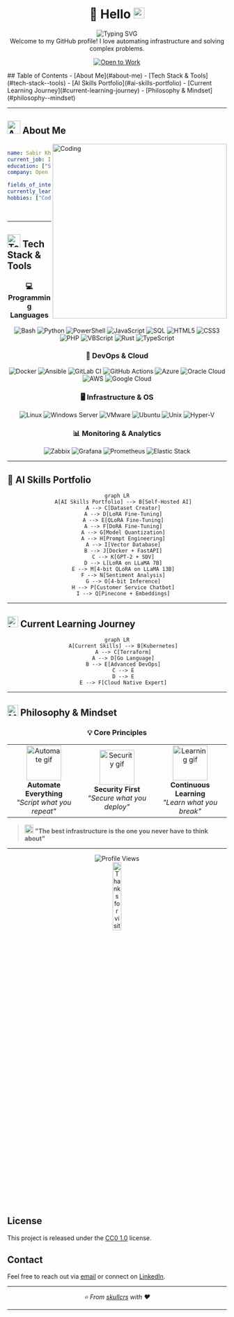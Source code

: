# <div align="center">👋 Hello <img src="https://media.giphy.com/media/hvRJCLFzcasrR4ia7z/giphy.gif" alt="waving hand" width="25px"></div>

<div align="center">
  <img src="https://readme-typing-svg.herokuapp.com?font=Fira+Code&size=22&duration=3000&pause=1000&color=00D4FF&center=true&vCenter=true&width=500&lines=IT+Specialist+%7C+Problem+Solver;DevOps+Engineer+%7C+Automation+Expert;_Code-Driven+%7C+Infrastructure+Enthusiast" alt="Typing SVG" />
</div>
<div align="center">
  Welcome to my GitHub profile! I love automating infrastructure and solving complex problems.
</div>

<div align="center">

[![Open to Work](https://img.shields.io/badge/💼_Open_to_Work-4CAF50?style=for-the-badge&logo=handshake&logoColor=white)](mailto:skullcrs@example.com)

</div>
## Table of Contents
- [About Me](#about-me)
- [Tech Stack & Tools](#tech-stack--tools)
- [AI Skills Portfolio](#ai-skills-portfolio)
- [Current Learning Journey](#current-learning-journey)
- [Philosophy & Mindset](#philosophy--mindset)

---

## <img src="https://media.giphy.com/media/iY8CRBdQXODJSCERIr/giphy.gif" alt="About icon" width="30px"> About Me

<img align="right" alt="Coding" width="400" src="https://media.giphy.com/media/qgQUggAC3Pfv687qPC/giphy.gif">

```yaml

name: Sabir Khan
current_job: IT Specialist
education: ["Self-taught", "Continuous Learning"]
company: Open to DevOps, Automation & Infrastructure roles

fields_of_interests: ["DevOps", "Cloud Architecture", "Automation", "Security"]
currently_learning: ["Kubernetes", "Terraform", "Go"]
hobbies: ["Coding", "Server Tinkering", "Problem Solving", "Tech Blogging"]

```

<br>

---

## <img src="https://media.giphy.com/media/WUlplcMpOCEmTGBtBW/giphy.gif" alt="Tools icon" width="30"> Tech Stack & Tools

<div align="center">

### 💻 Programming Languages

![Bash](https://img.shields.io/badge/Bash-4EAA25?style=for-the-badge\&logo=gnu-bash\&logoColor=white)
![Python](https://img.shields.io/badge/Python-3776AB?style=for-the-badge\&logo=python\&logoColor=white)
![PowerShell](https://img.shields.io/badge/PowerShell-5391FE?style=for-the-badge\&logo=powershell\&logoColor=white)
![JavaScript](https://img.shields.io/badge/JavaScript-F7DF1E?style=for-the-badge\&logo=javascript\&logoColor=black)
![SQL](https://img.shields.io/badge/SQL-336791?style=for-the-badge\&logo=postgresql\&logoColor=white)
![HTML5](https://img.shields.io/badge/HTML5-E34F26?style=for-the-badge\&logo=html5\&logoColor=white)
![CSS3](https://img.shields.io/badge/CSS3-1572B6?style=for-the-badge\&logo=css3\&logoColor=white)
![PHP](https://img.shields.io/badge/PHP-777BB4?style=for-the-badge\&logo=php\&logoColor=white)
![VBScript](https://img.shields.io/badge/VBScript-239120?style=for-the-badge\&logo=visual-basic\&logoColor=white)
![Rust](https://img.shields.io/badge/Rust-000000?style=for-the-badge\&logo=rust\&logoColor=white)
![TypeScript](https://img.shields.io/badge/TypeScript-3178C6?style=for-the-badge\&logo=typescript\&logoColor=white)

### 🚀 DevOps & Cloud

![Docker](https://img.shields.io/badge/Docker-2496ED?style=for-the-badge\&logo=docker\&logoColor=white)
![Ansible](https://img.shields.io/badge/Ansible-EE0000?style=for-the-badge\&logo=ansible\&logoColor=white)
![GitLab CI](https://img.shields.io/badge/GitLab_CI-FCA326?style=for-the-badge\&logo=gitlab\&logoColor=white)
![GitHub Actions](https://img.shields.io/badge/GitHub_Actions-2088FF?style=for-the-badge\&logo=github-actions\&logoColor=white)
![Azure](https://img.shields.io/badge/Microsoft_Azure-0089D0?style=for-the-badge\&logo=microsoft-azure\&logoColor=white)
![Oracle Cloud](https://img.shields.io/badge/Oracle_Cloud-F80000?style=for-the-badge\&logo=oracle\&logoColor=white)
![AWS](https://img.shields.io/badge/AWS-232F3E?style=for-the-badge\&logo=amazon\&logoColor=white)
![Google Cloud](https://img.shields.io/badge/Google_Cloud-4285F4?style=for-the-badge\&logo=google-cloud\&logoColor=white)

### 🖥️ Infrastructure & OS

![Linux](https://img.shields.io/badge/Linux-FCC624?style=for-the-badge\&logo=linux\&logoColor=black)
![Windows Server](https://img.shields.io/badge/Windows_Server-0078D6?style=for-the-badge\&logo=windows\&logoColor=white)
![VMware](https://img.shields.io/badge/VMware-607078?style=for-the-badge\&logo=vmware\&logoColor=white)
![Ubuntu](https://img.shields.io/badge/Ubuntu-E95420?style=for-the-badge\&logo=ubuntu\&logoColor=white)
![Unix](https://img.shields.io/badge/Unix-000000?style=for-the-badge\&logo=unix\&logoColor=white)
![Hyper-V](https://img.shields.io/badge/Hyper-V-107C10?style=for-the-badge\&logo=hyper-v\&logoColor=white)

### 📊 Monitoring & Analytics

![Zabbix](https://img.shields.io/badge/Zabbix-CC2936?style=for-the-badge\&logo=zabbix\&logoColor=white)
![Grafana](https://img.shields.io/badge/Grafana-F46800?style=for-the-badge\&logo=grafana\&logoColor=white)
![Prometheus](https://img.shields.io/badge/Prometheus-E6522C?style=for-the-badge\&logo=prometheus\&logoColor=white)
![Elastic Stack](https://img.shields.io/badge/Elastic_Stack-005571?style=for-the-badge\&logo=elastic\&logoColor=white)

</div>

---

## 🧠 AI Skills Portfolio

<div align="center">

```mermaid
graph LR
    A[AI Skills Portfolio] --> B[Self-Hosted AI]
    A --> C[Dataset Creator]
    A --> D[LoRA Fine-Tuning]
    A --> E[QLoRA Fine-Tuning]
    A --> F[DoRA Fine-Tuning]
    A --> G[Model Quantization]
    A --> H[Prompt Engineering]
    A --> I[Vector Database]
    B --> J[Docker + FastAPI]
    C --> K[GPT-2 + SDV]
    D --> L[LoRA on LLaMA 7B]
    E --> M[4-bit QLoRA on LLaMA 13B]
    F --> N[Sentiment Analysis]
    G --> O[4-bit Inference]
    H --> P[Customer Service Chatbot]
    I --> Q[Pinecone + Embeddings]
```

</div>

---

## <img src="https://media.giphy.com/media/LnQjpWaON8nhr21vNW/giphy.gif" alt="Learning icon" width="25"> Current Learning Journey

<div align="center">

```mermaid
graph LR
    A[Current Skills] --> B[Kubernetes]
    A --> C[Terraform]
    A --> D[Go Language]
    B --> E[Advanced DevOps]
    C --> E
    D --> E
    E --> F[Cloud Native Expert]
```

</div>

---

## <img src="https://media.giphy.com/media/j2pOGeGYKe2xCCKwfi/giphy.gif" alt="Mindset icon" width="25"> Philosophy & Mindset

<div align="center">

### 💡 Core Principles

<table>
<tr>
<td align="center" width="33%">
<img src="https://media.giphy.com/media/3oKIPnAiaMCws8nOsE/giphy.gif" alt="Automate gif" width="80">
<br><b>Automate Everything</b>
<br><i>"Script what you repeat"</i>
</td>
<td align="center" width="33%">
<img src="https://media.giphy.com/media/26tn33aiTi1jkl6H6/giphy.gif" alt="Security gif" width="80">
<br><b>Security First</b>
<br><i>"Secure what you deploy"</i>
</td>
<td align="center" width="33%">
<img src="https://media.giphy.com/media/WUlplcMpOCEmTGBtBW/giphy.gif" alt="Learning gif" width="80">
<br><b>Continuous Learning</b>
<br><i>"Learn what you break"</i>
</td>
</tr>
</table>

</div>

> <img src="https://media.giphy.com/media/3o7qDSOvfaCO9b3MlO/giphy.gif" alt="Quote" width="20"> **"The best infrastructure is the one you never have to think about"**

---

<div align="center">
  <img src="https://komarev.com/ghpvc/?username=skullcrs&color=blueviolet&style=for-the-badge&label=Profile+Views" alt="Profile Views"/>
</div>

<div align="center">
  <img src="https://media.giphy.com/media/jpVnC65DmYeyRL4LHS/giphy.gif" alt="Thanks for visiting" width="20%">
</div>

## License
This project is released under the [CC0 1.0](LICENSE) license.
## Contact
Feel free to reach out via [email](mailto:skullcrs@example.com) or connect on [LinkedIn](https://www.linkedin.com/in/skullcrs).

---

<div align="center">
  <i>⭐️ From <a href="https://github.com/skullcrs">skullcrs</a> with ❤️</i>
</div>

---
